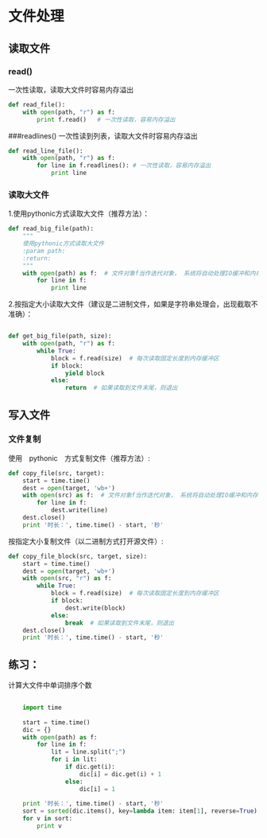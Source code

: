 # 文件处理
## 读取文件

### read()
 一次性读取，读取大文件时容易内存溢出
```python
def read_file():
    with open(path, "r") as f:
        print f.read()   # 一次性读取，容易内存溢出

```
###readlines()
一次性读到列表，读取大文件时容易内存溢出
```python
def read_line_file():
    with open(path, "r") as f:
        for line in f.readlines(): # 一次性读取，容易内存溢出
            print line
```


### 读取大文件
1.使用pythonic方式读取大文件（推荐方法）：
```python
def read_big_file(path):
    """
    使用pythonic方式读取大文件
    :param path:
    :return:
    """
    with open(path) as f:  # 文件对象f当作迭代对象， 系统将自动处理IO缓冲和内存管理
        for line in f:
            print line

```
2.按指定大小读取大文件（建议是二进制文件，如果是字符串处理会，出现截取不准确）：
```python

def get_big_file(path, size):
    with open(path, "r") as f:
        while True:
            block = f.read(size)  # 每次读取固定长度到内存缓冲区
            if block:
                yield block
            else:
                return  # 如果读取到文件末尾，则退出
```

## 写入文件

### 文件复制
使用　pythonic　方式复制文件（推荐方法）:
```python
def copy_file(src, target):
    start = time.time()
    dest = open(target, 'wb+')
    with open(src) as f:  # 文件对象f当作迭代对象， 系统将自动处理IO缓冲和内存管理
        for line in f:
            dest.write(line)
    dest.close()
    print '时长：', time.time() - start, '秒'
```
按指定大小复制文件（以二进制方式打开源文件）:
```python
def copy_file_block(src, target, size):
    start = time.time()
    dest = open(target, 'wb+')
    with open(src, "r") as f:
        while True:
            block = f.read(size)  # 每次读取固定长度到内存缓冲区
            if block:
                dest.write(block)
            else:
                break  # 如果读取到文件末尾，则退出
    dest.close()
    print '时长：', time.time() - start, '秒'

```

## 练习：
计算大文件中单词排序个数
```python
    
    import time
    
    start = time.time()
    dic = {}
    with open(path) as f:
        for line in f:
            lit = line.split(";")
            for i in lit:
                if dic.get(i):
                    dic[i] = dic.get(i) + 1
                else:
                    dic[i] = 1
    
    print '时长：', time.time() - start, '秒'
    sort = sorted(dic.items(), key=lambda item: item[1], reverse=True)
    for v in sort:
        print v
```



